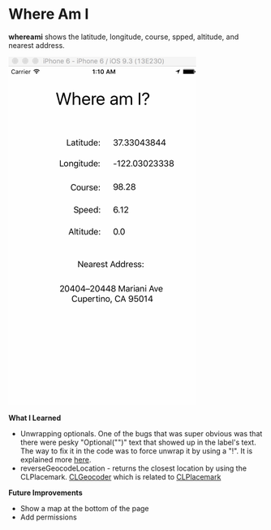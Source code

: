 Where Am I
=========

**whereami** shows the latitude, longitude, course, spped, altitude, and nearest address.

![image](whereami.gif)

**What I Learned**
* Unwrapping optionals. One of the bugs that was super obvious was that there were pesky "Optional("")" text that showed up in the label's text. The way to fix it in the code was to force unwrap it by using a "!". It is explained more [here](https://developer.apple.com/library/ios/documentation/Swift/Conceptual/Swift_Programming_Language/OptionalChaining.html).
* reverseGeocodeLocation - returns the closest location by using the CLPlacemark. [CLGeocoder](https://developer.apple.com/library/ios/documentation/CoreLocation/Reference/CLGeocoder_class/#//apple_ref/doc/uid/TP40009573-CH1-SW7) which is related to [CLPlacemark](https://developer.apple.com/reference/corelocation/clplacemark)


**Future Improvements**
*	Show a map at the bottom of the page
* Add permissions
